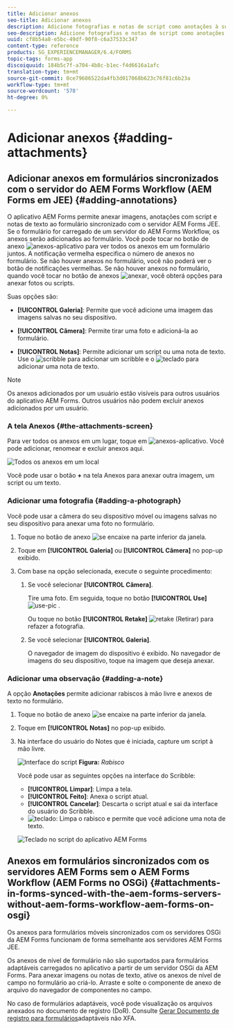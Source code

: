 ```yaml
---
title: Adicionar anexos
seo-title: Adicionar anexos
description: Adicione fotografias e notas de script como anotações à sua tarefa no aplicativo AEM Forms
seo-description: Adicione fotografias e notas de script como anotações à sua tarefa no aplicativo AEM Forms
uuid: cf8b54a8-e5bc-49df-90f8-c6a37533c347
content-type: reference
products: SG_EXPERIENCEMANAGER/6.4/FORMS
topic-tags: forms-app
discoiquuid: 184b5c7f-a704-4b8c-b1ec-f4d6616a1afc
translation-type: tm+mt
source-git-commit: 0ce79686522da4fb3d017068b623c76f81c6b23a
workflow-type: tm+mt
source-wordcount: '578'
ht-degree: 0%

---
```



# Adicionar anexos {#adding-attachments}

## Adicionar anexos em formulários sincronizados com o servidor do AEM Forms Workflow (AEM Forms em JEE) {#adding-annotations}

O aplicativo AEM Forms permite anexar imagens, anotações com script e notas de texto ao formulário sincronizado com o servidor AEM Forms JEE. Se o formulário for carregado de um servidor do AEM Forms Workflow, os anexos serão adicionados ao formulário. Você pode tocar no botão de anexo ![anexos-aplicativo](assets/attachments-app.png) para ver todos os anexos em um formulário juntos. A notificação vermelha especifica o número de anexos no formulário. Se não houver anexos no formulário, você não poderá ver o botão de notificações vermelhas. Se não houver anexos no formulário, quando você tocar no botão de anexos ![anexar](assets/attch.png), você obterá opções para anexar fotos ou scripts.

Suas opções são:

* **[!UICONTROL Galeria]**: Permite que você adicione uma imagem das imagens salvas no seu dispositivo.

* **[!UICONTROL Câmera]**: Permite tirar uma foto e adicioná-la ao formulário.

* **[!UICONTROL Notas]**: Permite adicionar um script ou uma nota de texto. Use o ![scribble](assets/scribble.png) para adicionar um scribble e o ![teclado](assets/keyboard.png) para adicionar uma nota de texto.

>[!NOTE]
>
>Os anexos adicionados por um usuário estão visíveis para outros usuários do aplicativo AEM Forms. Outros usuários não podem excluir anexos adicionados por um usuário.


### A tela Anexos {#the-attachments-screen}

Para ver todos os anexos em um lugar, toque em ![anexos-aplicativo](assets/attachments-app.png). Você pode adicionar, renomear e excluir anexos aqui.

![Todos os anexos em um local](assets/attachments-screen.png)

Você pode usar o botão **+** na tela Anexos para anexar outra imagem, um script ou um texto.

### Adicionar uma fotografia {#adding-a-photograph}

Você pode usar a câmera do seu dispositivo móvel ou imagens salvas no seu dispositivo para anexar uma foto no formulário.

1. Toque no botão de anexo ![se encaixe](assets/attch.png) na parte inferior da janela.
1. Toque em **[!UICONTROL Galeria]** ou **[!UICONTROL Câmera]** no pop-up exibido.
1. Com base na opção selecionada, execute o seguinte procedimento:

   1. Se você selecionar **[!UICONTROL Câmera]**.

      Tire uma foto. Em seguida, toque no botão **[!UICONTROL Use]** ![use-pic](assets/use-pic.png) .

      Ou toque no botão **[!UICONTROL Retake]** ![retake](assets/retake.png) (Retirar) para refazer a fotografia.

   1. Se você selecionar **[!UICONTROL Galeria]**.

      O navegador de imagem do dispositivo é exibido. No navegador de imagens do seu dispositivo, toque na imagem que deseja anexar.

### Adicionar uma observação {#adding-a-note}

A opção **Anotações** permite adicionar rabiscos à mão livre e anexos de texto no formulário.

1. Toque no botão de anexo ![se encaixe](assets/attch.png) na parte inferior da janela.
1. Toque em **[!UICONTROL Notas]** no pop-up exibido.
1. Na interface do usuário do Notes que é iniciada, capture um script à mão livre.

   ![Interface do script](assets/scribble-ui.png)
   **Figura:** *Rabisco*

   Você pode usar as seguintes opções na interface do Scribble:

   * **[!UICONTROL Limpar]**: Limpa a tela.
   * **[!UICONTROL Feito]**: Anexa o script atual.
   * **[!UICONTROL Cancelar]**: Descarta o script atual e sai da interface do usuário do Scribble.
   * ![teclado](assets/keyboard.png): Limpa o rabisco e permite que você adicione uma nota de texto.

   ![Teclado no script do aplicativo AEM Forms](assets/keyboard-inapp.png)

## Anexos em formulários sincronizados com os servidores AEM Forms sem o AEM Forms Workflow (AEM Forms no OSGi) {#attachments-in-forms-synced-with-the-aem-forms-servers-without-aem-forms-workflow-aem-forms-on-osgi}

Os anexos para formulários móveis sincronizados com os servidores OSGi da AEM Forms funcionam de forma semelhante aos servidores AEM Forms JEE.

Os anexos de nível de formulário não são suportados para formulários adaptáveis carregados no aplicativo a partir de um servidor OSGi da AEM Forms. Para anexar imagens ou notas de texto, ative os anexos de nível de campo no formulário ao criá-lo. Arraste e solte o componente de anexo de arquivo do navegador de componentes no campo.

No caso de formulários adaptáveis, você pode visualização os arquivos anexados no documento de registro (DoR). Consulte [Gerar Documento de registro para formulários](/help/forms/using/generate-document-of-record-for-non-xfa-based-adaptive-forms.md)adaptáveis não XFA.

